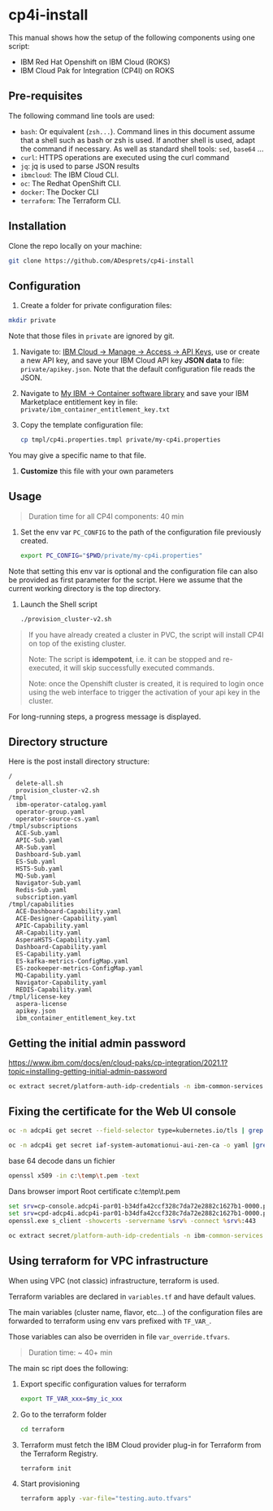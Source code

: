 # cp4i-install

This manual shows how the setup of the following components using one script:

* IBM Red Hat Openshift on IBM Cloud (ROKS)
* IBM Cloud Pak for Integration (CP4I) on ROKS

## Pre-requisites

The following command line tools are used:

* `bash`: Or equivalent (`zsh...`). Command lines in this document assume that a shell such as bash or zsh is used. If another shell is used, adapt the command if necessary. As well as standard shell tools: `sed`, `base64` ...
* `curl`: HTTPS operations are executed using the curl command
* `jq`: jq is used to parse JSON results
* `ibmcloud`: The IBM Cloud CLI.
* `oc`: The Redhat OpenShift CLI.
* `docker`: The Docker CLI
* `terraform`: The Terraform CLI.

## Installation

Clone the repo locally on your machine:

```bash
git clone https://github.com/ADesprets/cp4i-install
```

## Configuration

1. Create a folder for private configuration files:

  ```bash
  mkdir private
  ```

  Note that those files in `private` are ignored by git.

1. Navigate to: [IBM Cloud &rarr; Manage &rarr; Access &rarr; API Keys](https://cloud.ibm.com/iam/apikeys), use or create a new API key, and save your IBM Cloud API key **JSON data** to file: `private/apikey.json`. Note that the default configuration file reads the JSON.

1. Navigate to [My IBM &rarr; Container software library](https://myibm.ibm.com/products-services/containerlibrary) and save your IBM Marketplace entitlement key in file: `private/ibm_container_entitlement_key.txt`

1. Copy the template configuration file:

    ```bash
    cp tmpl/cp4i.properties.tmpl private/my-cp4i.properties
    ```

  You may give a specific name to that file.

1. **Customize** this file with your own parameters

## Usage

> Duration time for all CP4I components: 40 min

1. Set the env var `PC_CONFIG` to the path of the configuration file previously created.

    ```bash
    export PC_CONFIG="$PWD/private/my-cp4i.properties"
    ```

  Note that setting this env var is optional and the configuration file can also be provided as first parameter for the script.
  Here we assume that the current working directory is the top directory.

1. Launch the Shell script

    ```bash
    ./provision_cluster-v2.sh
    ```

> If you have already created a cluster in PVC, the script will install CP4I on top of the existing cluster.
>
> Note: The script is **idempotent**, i.e. it can be stopped and re-executed, it will skip successfully executed commands.
>
> Note: once the Openshift cluster is created, it is required to login once using the web interface to trigger the activation of your api key in the cluster.

For long-running steps, a progress message is displayed.

## Directory structure

Here is the post install directory structure:

```text
/
  delete-all.sh
  provision_cluster-v2.sh
/tmpl
  ibm-operator-catalog.yaml
  operator-group.yaml
  operator-source-cs.yaml
/tmpl/subscriptions
  ACE-Sub.yaml
  APIC-Sub.yaml
  AR-Sub.yaml
  Dashboard-Sub.yaml
  ES-Sub.yaml
  HSTS-Sub.yaml
  MQ-Sub.yaml
  Navigator-Sub.yaml
  Redis-Sub.yaml
  subscription.yaml
/tmpl/capabilities
  ACE-Dashboard-Capability.yaml
  ACE-Designer-Capability.yaml
  APIC-Capability.yaml
  AR-Capability.yaml
  AsperaHSTS-Capability.yaml
  Dashboard-Capability.yaml
  ES-Capability.yaml
  ES-kafka-metrics-ConfigMap.yaml
  ES-zookeeper-metrics-ConfigMap.yaml
  MQ-Capability.yaml
  Navigator-Capability.yaml
  REDIS-Capability.yaml  
/tmpl/license-key
  aspera-license
  apikey.json
  ibm_container_entitlement_key.txt
```

## Getting the initial admin password

<https://www.ibm.com/docs/en/cloud-paks/cp-integration/2021.1?topic=installing-getting-initial-admin-password>

```bash
oc extract secret/platform-auth-idp-credentials -n ibm-common-services --to=-
```

## Fixing the certificate for the Web UI console

```bash
oc -n adcp4i get secret --field-selector type=kubernetes.io/tls | grep zen
```

```bash
oc -n adcp4i get secret iaf-system-automationui-aui-zen-ca -o yaml |grep ca.crt
```

base 64 decode dans un fichier

```bash
openssl x509 -in c:\temp\t.pem -text
```

Dans browser import Root certificate c:\temp\t.pem

```cmd
set srv=cp-console.adcp4i-par01-b34dfa42ccf328c7da72e2882c1627b1-0000.par01.containers.appdomain.cloud
set srv=cpd-adcp4i.adcp4i-par01-b34dfa42ccf328c7da72e2882c1627b1-0000.par01.containers.appdomain.cloud
openssl.exe s_client -showcerts -servername %srv% -connect %srv%:443
```

```cmd
oc extract secret/platform-auth-idp-credentials -n ibm-common-services --to=-
```

## Using terraform for VPC infrastructure

When using VPC (not classic) infrastructure, terraform is used.

Terraform variables are declared in `variables.tf` and have default values.

The main variables (cluster name, flavor, etc...) of the configuration files are forwarded to terraform using env vars prefixed with `TF_VAR_`.

Those variables can also be overriden in file `var_override.tfvars`.

> Duration time: ~ 40+ min

The main sc ript does the following:

1. Export specific configuration values for terraform

    ```bash
    export TF_VAR_xxx=$my_ic_xxx
    ```

1. Go to the terraform folder

    ```bash
    cd terraform
    ```

1. Terraform must fetch the IBM Cloud provider plug-in for Terraform from the Terraform Registry.

    ```bash
    terraform init
    ```

1. Start provisioning

    ```bash
    terraform apply -var-file="testing.auto.tfvars"
    ```
